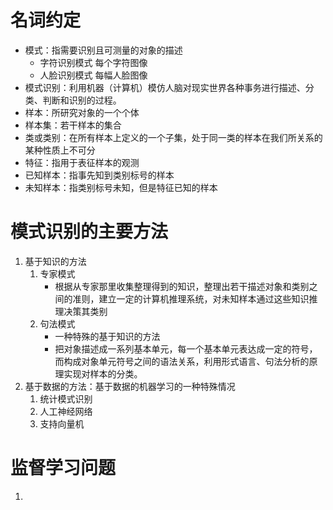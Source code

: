 # 名词约定
* 模式：指需要识别且可测量的对象的描述
	* 字符识别模式    每个字符图像
	* 人脸识别模式    每幅人脸图像
* 模式识别：利用机器（计算机）模仿人脑对现实世界各种事务进行描述、分类、判断和识别的过程。
* 样本：所研究对象的一个个体
* 样本集：若干样本的集合
* 类或类别：在所有样本上定义的一个子集，处于同一类的样本在我们所关系的某种性质上不可分
* 特征：指用于表征样本的观测
* 已知样本：指事先知到类别标号的样本
* 未知样本：指类别标号未知，但是特征已知的样本
# 模式识别的主要方法
1. 基于知识的方法
	1. 专家模式
		* 根据从专家那里收集整理得到的知识，整理出若干描述对象和类别之间的准则，建立一定的计算机推理系统，对未知样本通过这些知识推理决策其类别
	2. 句法模式
		* 一种特殊的基于知识的方法
		* 把对象描述成一系列基本单元，每一个基本单元表达成一定的符号，而构成对象单元符号之间的语法关系，利用形式语言、句法分析的原理实现对样本的分类。
2. 基于数据的方法：基于数据的机器学习的一种特殊情况
	1. 统计模式识别
	2. 人工神经网络
	3. 支持向量机
# 监督学习问题
1. 
